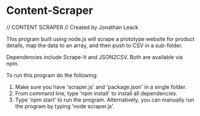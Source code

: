 # Content-Scraper
// CONTENT SCRAPER
// Created by Jonathan Leack

This program built using node.js will scrape a prototype website for product details, map the data to an array, and then push to CSV in a sub-folder.

Dependencies include Scrape-It and JSON2CSV. Both are available via npm.

To run this program do the following:

1. Make sure you have 'scraper.js' and 'package.json' in a single folder.
2. From command line, type 'npm install' to install all dependencies.
3. Type 'npm start' to run the program. Alternatively, you can manually run the program by typing 'node scraper.js'.

